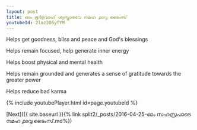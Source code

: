 ```yaml
---
layout: post
title: ഓം ഭൂർഭുവാഹ്‌ ശ്വസ്താരവേ നമഹ ൧൦൮ ടൈംസ്
youtubeId: 2laz2O6yfYM
---
```

 
 
Helps get goodness, bliss and peace and God's blessings
 
Helps remain focused, help generate inner energy 
 
Helps boost physical and mental health 
 
Helps remain grounded and generates a sense of gratitude towards the greater power 
 
Helps reduce bad karma
 
 
 
 


{% include youtubePlayer.html id=page.youtubeId %}
 
[Next]({{ site.baseurl }}{% link  split2/_posts/2016-04-25-ഓം സഹസ്രപാടെ നമഹ ൧൦൮ ടൈംസ്.md%})
 
